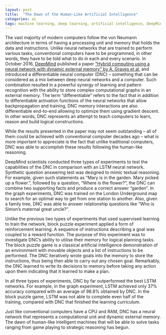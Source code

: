 ```yaml
---
layout: post
title:  "The Dawn of the Human-Like Artificial Intelligence"
categories: ai
tags: machine learning, deep learning, artificial intelligence, DeepMind
---
```

The vast majority of modern computers follow the von Neumann architecture in terms of having a processing unit and memory that holds the data and instructions. Unlike neural networks that are trained to perform various tasks, conventional computers have to be programmed, in other words, they have to be told what to do in each and every scenario. In October 2016, [DeepMind](http://www.deepmind.com) published a paper [“Hybrid computing using a neural network with dynamic external memory” by A. Graves et al.](https://www.nature.com/articles/nature20101.epdf?author_access_token=ImTXBI8aWbYxYQ51Plys8NRgN0jAjWel9jnR3ZoTv0MggmpDmwljGswxVdeocYSurJ3hxupzWuRNeGvvXnoO8o4jTJcnAyhGuZzXJ1GEaD-Z7E6X_a9R-xqJ9TfJWBqz) and introduced a differentiable neural computer (DNC) – something that can be considered as a mix between deep neural networks and a computer. Such combination resulted in a powerful synergy of learning and pattern recognition with the ability to store complex computational graphs in an external memory. The term “differentiable” refers to the fact that in addition to differentiable activation functions of the neural networks that allow backpropagation and training, DNC memory interactions are also differentiable end-to-end allowing to optimize them using gradient descent. In other words, DNC represents an attempt to teach computers to learn, reason and build logical constructions.

While the results presented in the paper may not seem outstanding – all of them could be achieved with conventional computer decades ago – what is more important to appreciate is the fact that unlike traditional computers, DNC was able to accomplish these results following the human-like reasoning.

DeepMind scientists conducted three types of experiments to test the capabilities of the DNC in comparison with an LSTM neural network. Synthetic question answering test was designed to mimic textual reasoning. For example, given such statements as “Mary is in the garden. Mary picked up a flower.”, followed by a question, “Where is the flower?”, the DNC can combine two supporting facts and produce a correct answer “garden”. In the graph experiments, DNC was trained on the London Underground map to search for an optimal way to get from one station to another. Also, given a family tree, DNC was able to answer relationship questions like “Who is Simon’s maternal great uncle?”.

Unlike the previous two types of experiments that used supervised learning to train the network, block puzzle experiment applied a form of reinforcement learning. A sequence of instructions describing a goal was coupled to a reward function. The purpose of this experiment was to investigate DNC’s ability to utilise their memory for logical planning tasks. The block puzzle game is a classical artificial intelligence demonstration of an environment with movable objects and a list of instructions to be performed. The DNC iteratively wrote goals into the memory to store the instructions, thus being then able to carry out any chosen goal. Remarkably, the DNC learned to write its decisions to memory before taking any action upon them indicating that it learned to make a plan.

In all three types of experiments, DNC by far outperformed the best LSTM networks. For example, in the graph experiment, LSTM achieved only 37% accuracy compared with an average of 98.8% obtained by DNC. In the block puzzle game, LSTM was not able to complete even half of the training, compared with DNC that finished the learning curriculum.

Just like conventional computers have a CPU and RAM, DNC has a neural network that represents a computational unit and dynamic external memory. The dawn of human-like intelligent machines that will be able to solve tasks ranging from game playing to strategic reasoning has begun.
